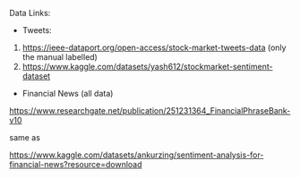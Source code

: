 Data Links:
- Tweets: 
1. https://ieee-dataport.org/open-access/stock-market-tweets-data (only the manual labelled)
2. https://www.kaggle.com/datasets/yash612/stockmarket-sentiment-dataset

- Financial News (all data)

https://www.researchgate.net/publication/251231364_FinancialPhraseBank-v10

same as

https://www.kaggle.com/datasets/ankurzing/sentiment-analysis-for-financial-news?resource=download
